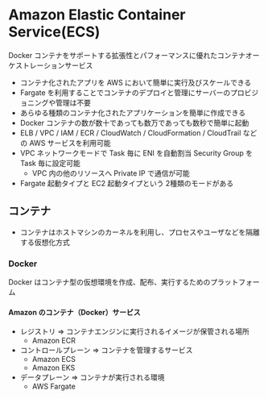 # Amazon Elastic Container Service(ECS)

Docker コンテナをサポートする拡張性とパフォーマンスに優れたコンテナオーケストレーションサービス

- コンテナ化されたアプリを AWS において簡単に実行及びスケールできる
- Fargate を利用することでコンテナのデプロイと管理にサーバーのプロビジョニングや管理は不要
- あらゆる種類のコンテナ化されたアプリケーションを簡単に作成できる
- Docker コンテナの数が数十であっても数万であっても数秒で簡単に起動
- ELB / VPC / IAM / ECR / CloudWatch / CloudFormation / CloudTrail などの AWS サービスを利用可能
- VPC ネットワークモードで Task 毎に ENI を自動割当 Security Group を Task 毎に設定可能
  - VPC 内の他のリソースへ Private IP で通信が可能
- Fargate 起動タイプと EC2 起動タイプという 2種類のモードがある

## コンテナ

- コンテナはホストマシンのカーネルを利用し、プロセスやユーザなどを隔離する仮想化方式

### Docker

Docker はコンテナ型の仮想環境を作成、配布、実行するためのプラットフォーム

#### Amazon のコンテナ（Docker）サービス

- レジストリ => コンテナエンジンに実行されるイメージが保管される場所
  - Amazon ECR
- コントロールプレーン => コンテナを管理するサービス
  - Amazon ECS
  - Amazon EKS
- データプレーン => コンテナが実行される環境
  - AWS Fargate
